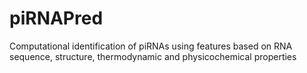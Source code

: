# piRNAPred
Computational identification of piRNAs using features based on RNA sequence, structure, thermodynamic and physicochemical properties

